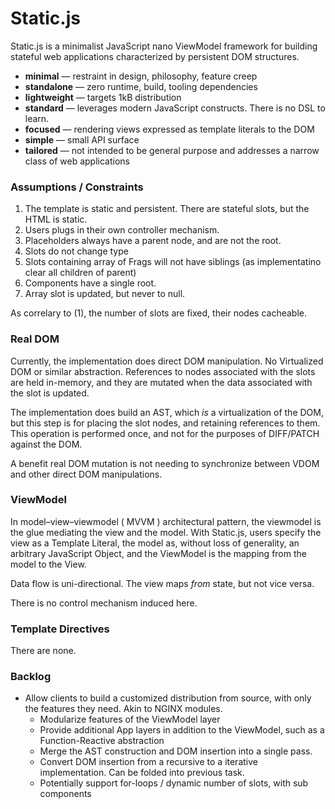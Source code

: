 # Static.js

Static.js is a minimalist JavaScript nano ViewModel framework for building stateful web applications
characterized by persistent DOM structures.

- **minimal** — restraint in design, philosophy, feature creep
- **standalone** — zero runtime, build, tooling dependencies
- **lightweight** — targets 1kB distribution
- **standard** — leverages modern JavaScript constructs. There is no DSL to learn.
- **focused** — rendering views expressed as template literals to the DOM
- **simple** — small API surface
- **tailored** — not intended to be general purpose and addresses a narrow class of web applications

### Assumptions / Constraints

1. The template is static and persistent. There are stateful slots, but the HTML is static.
2. Users plugs in their own controller mechanism.
3. Placeholders always have a parent node, and are not the root.
4. Slots do not change type
5. Slots containing array of Frags will not have siblings (as implementatino clear all children of parent)
6. Components have a single root.
7. Array slot is updated, but never to null.

As correlary to (1), the number of slots are fixed, their nodes cacheable.

### Real DOM

Currently, the implementation does direct DOM manipulation. No Virtualized DOM or similar abstraction.
References to nodes associated with the slots are held in-memory, and they are mutated when
the data associated with the slot is updated.

The implementation does build an AST, which *is* a virtualization of the DOM, but this step is
for placing the slot nodes, and retaining references to them. This operation is performed once, and
not for the purposes of DIFF/PATCH against the DOM.

A benefit real DOM mutation is not needing to synchronize between VDOM and other direct DOM
manipulations.

### ViewModel

In model–view–viewmodel ( MVVM ) architectural pattern, the viewmodel is the glue mediating the
view and the model. With Static.js, users specify the view as a Template Literal, the model as,
without loss of generality, an arbitrary JavaScript Object, and the ViewModel is the mapping
from the model to the View.

Data flow is uni-directional. The view maps *from* state, but not vice versa.

There is no control mechanism induced here.

### Template Directives

There are none.

### Backlog
- Allow clients to build a customized distribution from source, with only the features they need. Akin to NGINX modules.
   - Modularize features of the ViewModel layer
   - Provide additional App layers in addition to the ViewModel, such as a Function-Reactive abstraction
   - Merge the AST construction and DOM insertion into a single pass.
   - Convert DOM insertion from a recursive to a iterative implementation. Can be folded into previous task.
   - Potentially support for-loops / dynamic number of slots, with sub components

